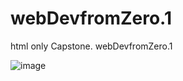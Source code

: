 # webDevfromZero.1
html only Capstone. webDevfromZero.1

![image](https://github.com/Wellyp/webDevfromZero.1/assets/26911908/98d16d7c-c853-41a2-8f29-0fa8d5363a58)
